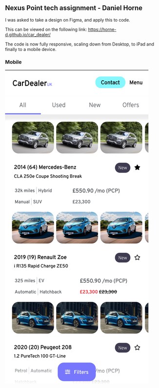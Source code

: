 ## Nexus Point tech assignment - Daniel Horne

I was asked to take a design on Figma, and apply this to code.

This can be viewed on the following link: https://horne-d.github.io/car_dealer/

The code is now fully responsive, scaling down from Desktop, to iPad and finally to a mobile device.

### Mobile

![Screenshot](readme-img/iphone-mock.png)
